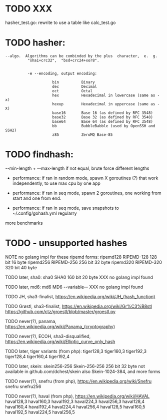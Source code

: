 # TODO XXX

hasher_test.go: rewrite to use a table like calc_test.go


# TODO hasher:



    --algo.  Algorithms can be combinded by the plus  character,  e.  g.
              "sha1+crc32",  "bsd+crc24+xor8".


              -e --encoding, output encoding:

                         bin          Binary
                         dec          Decimal
                         oct          Octal
                         hex          Hexadecimal in lowercase (same as -x)
                         hexup        Hexadecimal in uppercase (same as -X)
                         base16       Base 16 (as defined by RFC 3548)
                         base32       Base 32 (as defined by RFC 3548)
                         base64       Base 64 (as defined by RFC 3548)
                         bb           BubbleBabble (used by OpenSSH and SSH2)
                         z85          ZeroMQ Base-85



# TODO findhash:


--min-length  + --max-length   if not equal, brute force different lengths



* performance: if ran in random mode, spawn X goroutines (?) that work independently,
    to use max cpu by one app

* performance: if ran in seq mode, spawn 2 goroutines, one working from start and one from end.

* performance: if ran in seq mode, save snapshots to ~/.config/gohash.yml regularry


more benchmarks





# TODO - unsupported hashes

NOTE no golang impl for these ripemd forms:
ripemd128     RIPEMD-128          128 bit  16 byte
ripemd256     RIPEMD-256          256 bit  32 byte
ripemd320     RIPEMD-320          320 bit  40 byte

TODO later, sha0:
sha0          SHA0                160 bit  20 byte      XXX no golang impl found

TODO later, md6:
md6           MD6                   --variable--        XXX no golang impl found




TODO JH, sha3-finalist, https://en.wikipedia.org/wiki/JH_(hash_function)

TODO Grøstl, sha3-finalist, https://en.wikipedia.org/wiki/Gr%C3%B8stl
    https://github.com/ctz/groestl/blob/master/groestl.py

TODO never(?), panama, https://en.wikipedia.org/wiki/Panama_(cryptography)

TODO never(?), ECOH, sha3-disqualified, https://en.wikipedia.org/wiki/Elliptic_curve_only_hash


TODO later, tiger variants (from php):
tiger128,3
tiger160,3
tiger192,3
tiger128,4
tiger160,4
tiger192,4

TODO later, skein:
skein256-256  Skein-256-256       256 bit  32 byte
    not available in github.com/dchest/skein
    also Skein-1024-384, and more forms



TODO never(?), snefru (from php), https://en.wikipedia.org/wiki/Snefru
snefru
snefru256

TODO never(?), haval (from php), https://en.wikipedia.org/wiki/HAVAL
haval128,3
haval160,3
haval192,3
haval224,3
haval256,3
haval128,4
haval160,4
haval192,4
haval224,4
haval256,4
haval128,5
haval160,5
haval192,5
haval224,5
haval256,5
